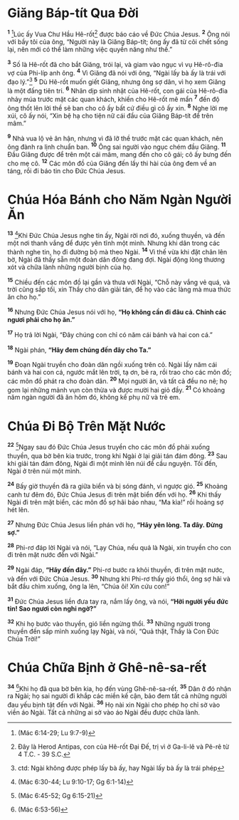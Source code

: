 # Giăng Báp-tít Qua Đời
<sup><b>1</b></sup> [^1@-48e46b2b-d951-485a-aa77-73974afee28f]Lúc ấy Vua Chư Hầu Hê-rốt[^1-48e46b2b-d951-485a-aa77-73974afee28f] được báo cáo về Đức Chúa Jesus. <sup><b>2</b></sup> Ông nói với bầy tôi của ông, “Người này là Giăng Báp-tít; ông ấy đã từ cõi chết sống lại, nên mới có thể làm những việc quyền năng như thế.”

<sup><b>3</b></sup> Số là Hê-rốt đã cho bắt Giăng, trói lại, và giam vào ngục vì vụ Hê-rô-đia vợ của Phi-líp anh ông. <sup><b>4</b></sup> Vì Giăng đã nói với ông, “Ngài lấy bà ấy là trái với đạo lý.”[^2-48e46b2b-d951-485a-aa77-73974afee28f] <sup><b>5</b></sup> Dù Hê-rốt muốn giết Giăng, nhưng ông sợ dân, vì họ xem Giăng là một đấng tiên tri. <sup><b>6</b></sup> Nhân dịp sinh nhật của Hê-rốt, con gái của Hê-rô-đia nhảy múa trước mặt các quan khách, khiến cho Hê-rốt mê mẩn <sup><b>7</b></sup> đến độ ông thốt lên lời thề sẽ ban cho cô ấy bất cứ điều gì cô ấy xin. <sup><b>8</b></sup> Nghe lời mẹ xúi, cô ấy nói, “Xin bệ hạ cho tiện nữ cái đầu của Giăng Báp-tít để trên mâm.”

<sup><b>9</b></sup> Nhà vua lộ vẻ ân hận, nhưng vì đã lỡ thề trước mặt các quan khách, nên ông đành ra lịnh chuẩn ban. <sup><b>10</b></sup> Ông sai người vào ngục chém đầu Giăng. <sup><b>11</b></sup> Đầu Giăng được để trên một cái mâm, mang đến cho cô gái; cô ấy bưng đến cho mẹ cô. <sup><b>12</b></sup> Các môn đồ của Giăng đến lấy thi hài của ông đem về an táng, rồi đi báo tin cho Đức Chúa Jesus.

# Chúa Hóa Bánh cho Năm Ngàn Người Ăn
<sup><b>13</b></sup> [^2@-48e46b2b-d951-485a-aa77-73974afee28f]Khi Đức Chúa Jesus nghe tin ấy, Ngài rời nơi đó, xuống thuyền, và đến một nơi thanh vắng để được yên tĩnh một mình. Nhưng khi dân trong các thành nghe tin, họ đi đường bộ mà theo Ngài. <sup><b>14</b></sup> Vì thế vừa khi đặt chân lên bờ, Ngài đã thấy sẵn một đoàn dân đông đang đợi. Ngài động lòng thương xót và chữa lành những người bịnh của họ.

<sup><b>15</b></sup> Chiều đến các môn đồ lại gần và thưa với Ngài, “Chỗ này vắng vẻ quá, và trời cũng sắp tối, xin Thầy cho dân giải tán, để họ vào các làng mà mua thức ăn cho họ.”

<sup><b>16</b></sup> Nhưng Đức Chúa Jesus nói với họ, **“Họ không cần đi đâu cả. Chính các ngươi phải cho họ ăn.”**

<sup><b>17</b></sup> Họ trả lời Ngài, “Đây chúng con chỉ có năm cái bánh và hai con cá.”

<sup><b>18</b></sup> Ngài phán, **“Hãy đem chúng đến đây cho Ta.”**

<sup><b>19</b></sup> Đoạn Ngài truyền cho đoàn dân ngồi xuống trên cỏ. Ngài lấy năm cái bánh và hai con cá, ngước mắt lên trời, tạ ơn, bẻ ra, rồi trao cho các môn đồ; các môn đồ phát ra cho đoàn dân. <sup><b>20</b></sup> Mọi người ăn, và tất cả đều no nê; họ gom lại những mảnh vụn còn thừa và được mười hai giỏ đầy. <sup><b>21</b></sup> Có khoảng năm ngàn người đã ăn hôm đó, không kể phụ nữ và trẻ em.

# Chúa Đi Bộ Trên Mặt Nước
<sup><b>22</b></sup> [^3@-48e46b2b-d951-485a-aa77-73974afee28f]Ngay sau đó Đức Chúa Jesus truyền cho các môn đồ phải xuống thuyền, qua bờ bên kia trước, trong khi Ngài ở lại giải tán đám đông. <sup><b>23</b></sup> Sau khi giải tán đám đông, Ngài đi một mình lên núi để cầu nguyện. Tối đến, Ngài ở trên núi một mình.

<sup><b>24</b></sup> Bấy giờ thuyền đã ra giữa biển và bị sóng đánh, vì ngược gió. <sup><b>25</b></sup> Khoảng canh tư đêm đó, Đức Chúa Jesus đi trên mặt biển đến với họ. <sup><b>26</b></sup> Khi thấy Ngài đi trên mặt biển, các môn đồ sợ hãi bảo nhau, “Ma kìa!” rồi hoảng sợ hét lên.

<sup><b>27</b></sup> Nhưng Đức Chúa Jesus liền phán với họ, **“Hãy yên lòng. Ta đây. Đừng sợ.”**

<sup><b>28</b></sup> Phi-rơ đáp lời Ngài và nói, “Lạy Chúa, nếu quả là Ngài, xin truyền cho con đi trên mặt nước đến với Ngài.”

<sup><b>29</b></sup> Ngài đáp, **“Hãy đến đây.”** Phi-rơ bước ra khỏi thuyền, đi trên mặt nước, và đến với Đức Chúa Jesus. <sup><b>30</b></sup> Nhưng khi Phi-rơ thấy gió thổi, ông sợ hãi và bắt đầu chìm xuống, ông la lên, “Chúa ôi! Xin cứu con!”

<sup><b>31</b></sup> Đức Chúa Jesus liền đưa tay ra, nắm lấy ông, và nói, **“Hỡi người yếu đức tin! Sao ngươi còn nghi ngờ?”**

<sup><b>32</b></sup> Khi họ bước vào thuyền, gió liền ngừng thổi. <sup><b>33</b></sup> Những người trong thuyền đến sấp mình xuống lạy Ngài, và nói, “Quả thật, Thầy là Con Đức Chúa Trời!”

# Chúa Chữa Bịnh ở Ghê-nê-sa-rết
<sup><b>34</b></sup> [^4@-48e46b2b-d951-485a-aa77-73974afee28f]Khi họ đã qua bờ bên kia, họ đến vùng Ghê-nê-sa-rết. <sup><b>35</b></sup> Dân ở đó nhận ra Ngài; họ sai người đi khắp các miền kế cận, bảo đem tất cả những người đau yếu bịnh tật đến với Ngài. <sup><b>36</b></sup> Họ nài xin Ngài cho phép họ chỉ sờ vào viền áo Ngài. Tất cả những ai sờ vào áo Ngài đều được chữa lành.

[^1-48e46b2b-d951-485a-aa77-73974afee28f]: Đây là Herod Antipas, con của Hê-rốt Đại Đế, trị vì ở Ga-li-lê và Pê-rê từ 4 T.C. - 39 S.C.
[^2-48e46b2b-d951-485a-aa77-73974afee28f]: ctd: Ngài không được phép lấy bà ấy, hay Ngài lấy bà ấy là trái phép
[^1@-48e46b2b-d951-485a-aa77-73974afee28f]: (Mác 6:14-29; Lu 9:7-9)
[^2@-48e46b2b-d951-485a-aa77-73974afee28f]: (Mác 6:30-44; Lu 9:10-17; Gg 6:1-14)
[^3@-48e46b2b-d951-485a-aa77-73974afee28f]: (Mác 6:45-52; Gg 6:15-21)
[^4@-48e46b2b-d951-485a-aa77-73974afee28f]: (Mác 6:53-56)